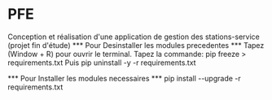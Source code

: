 # PFE
Conception et réalisation d'une application de gestion des stations-service (projet fin d'étude)
***  Pour Desinstaller les modules precedentes  ***
Tapez (Window + R) pour ouvrir le terminal.
Tapez la commande: pip freeze > requirements.txt
Puis pip uninstall -y -r requirements.txt

***  Pour Installer les modules necessaires  ***
pip install --upgrade -r requirements.txt
